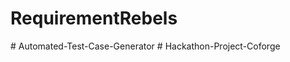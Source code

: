 # RequirementRebels
#   A u t o m a t e d - T e s t - C a s e - G e n e r a t o r  
 #   H a c k a t h o n - P r o j e c t - C o f o r g e  
 